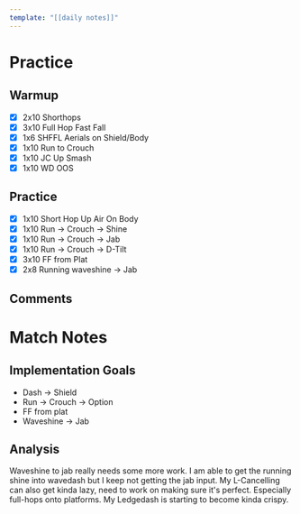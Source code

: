 ```yaml
---
template: "[[daily notes]]"
---
```

# Practice
## Warmup
- [x] 2x10 Shorthops
- [x] 3x10 Full Hop Fast Fall
- [x] 1x6 SHFFL Aerials on Shield/Body
- [x] 1x10 Run to Crouch
- [x] 1x10 JC Up Smash
- [x] 1x10 WD OOS
## Practice
- [x] 1x10 Short Hop Up Air On Body
- [x] 1x10 Run -> Crouch -> Shine
- [x] 1x10 Run -> Crouch -> Jab
- [x] 1x10 Run -> Crouch -> D-Tilt
- [x] 3x10 FF from Plat
- [x] 2x8 Running waveshine -> Jab
## Comments

# Match Notes
## Implementation Goals
- Dash -> Shield
- Run -> Crouch -> Option
- FF from plat
- Waveshine -> Jab
## Analysis
Waveshine to jab really needs some more work. I am able to get the running shine  into wavedash but I keep not getting the jab input. My L-Cancelling can also get kinda lazy, need to work on making sure it's perfect. Especially full-hops onto platforms.  My Ledgedash is starting to become kinda crispy.  

